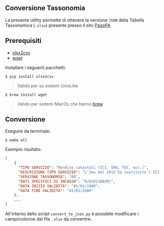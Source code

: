 ## Conversione Tassonomia

La presente utility permette di ottenere la versione `JSON` della Tabella Tassonomica (`.xlsx`) presente presso il sito [PagoPA](https://drive.google.com/file/d/13xOd__Qd4pwKHr3wjE-73NAB2O7UKmIt/view
)

## Prerequisiti 

- [xlsx2csv](https://pypi.org/project/xlsx2csv/)
- [wget](https://www.gnu.org/software/wget/)

Installare i seguenti pacchetti:
```
$ pip install xlsx2csv
```
> Valido per su sistemi UnixLike
```
$ brew install wget
```
> Valido per sistemi MacOs che hanno [brew](https://brew.sh/index_it)

## Conversione 

Eseguire da terminale: 

```
$ make all
```

Esempio risultato:

```json
[
    {
      "TIPO SERVIZIO": "Rendite catastali (ICI, IMU, TUC, ecc.)",
      "DESCRIZIONE TIPO SERVIZIO": "L'Imu dal 2012 ha sostituito l'ICI. La legge 147/2013 inserisce l'IMU, insieme alla Tasi e alla Tari nella IUC (imposta unica comunale). La legge di bilancio 2020 ha modificato la disciplina dell'Imu-Tasi eliminando quest'ultima e accorpandola allaa \"nuova IMU\". Il presupposto dell'IMU \u00e8 il possesso di fabbricati, escluse le abitazioni principali; aree fabbricabili e terreni agricoli.",
      "VERSIONE TASSONOMIA": "08",
      "DATI SPECIFICI DI INCASSO": "9/0101100IM/",
      "DATA INIZIO VALIDITA": "01/01/1900",
      "DATA FINE VALIDITA": "01/01/2080"
    },
	...
]
```

All'interno dello script `convert_to_json.py` è possibile modificare i campi/colonne del file `.xlsx` da convertire.





